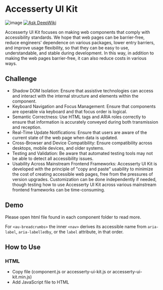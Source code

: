# Accesserty UI Kit

![image](https://badgen.net/badge/license/MIT/orange) [![Ask DeepWiki](https://deepwiki.com/badge.svg)](https://deepwiki.com/Accesserty/UI-Kit)  
  
Accesserty UI Kit focuses on making web components that comply with accessibility standards. We hope that web pages can be barrier-free, reduce engineers' dependence on various packages, lower entry barriers, and improve usage flexibility, so that they can be easy to use, understandable, and stable during development. In this way, in addition to making the web pages barrier-free, it can also reduce costs in various ways.  


## Challenge
  
- Shadow DOM Isolation: Ensure that assistive technologies can access and interact with the internal structure and elements within the component.  
- Keyboard Navigation and Focus Management: Ensure that components are operable via keyboard and that focus order is logical.  
- Semantic Correctness: Use HTML tags and ARIA roles correctly to ensure that information is accurately conveyed during both transmission and reception.  
- Real-Time Update Notifications: Ensure that users are aware of the current state of the web page when data is updated.  
- Cross-Browser and Device Compatibility: Ensure compatibility across desktops, mobile devices, and older systems.  
- Testing and Validation: Be aware that automated testing tools may not be able to detect all accessibility issues.  
- Usability Across Mainstream Frontend Frameworks: Accesserty UI Kit is developed with the principle of "copy and paste" usability to minimize the cost of creating accessible web pages, free from the pressures of version upgrades. Customization can be done independently if needed, though testing how to use Accesserty UI Kit across various mainstream frontend frameworks can be time-consuming.  


## Demo

Please open html file found in each component folder to read more.

For `<au-breadcrumbs>` the inner `<nav>` derives its accessible name from
`aria-label`, `aria-labelledby`, or the `label` attribute, in that order.


## How to Use   

### HTML  

- Copy file (component.js or accesserty-ui-kit.js or accesserty-ui-kit.min.js)     
- Add JavaScript file to HTML <script src="accesserty-ui-kit.min.js" defer>    
- Using <au-*> tag  
- Add CSS files  

### Nuxt    
  
- Copy file accesserty-ui-kit.min.js, move to public/vendors    
- Create plugins/accesserty.client.ts file    
```js  
import { defineNuxtPlugin } from '#app'    
  
export default defineNuxtPlugin(() => {    
  if (process.client) {    
    const s = document.createElement('script')    
    s.src   = '/vendors/accesserty-ui-kit.min.js'    
    s.defer = true    
    document.head.appendChild(s)    
  }  
})  
```  
- Setting nuxt.config.ts    
```js  
export default defineNuxtConfig({  
  vue: {  
    compilerOptions: {  
      isCustomElement: tag => tag.startsWith('au-')  
    }  
  },  
  
  plugins: [  
    { src: '~/plugins/accesserty.client.ts', mode: 'client' },  
  ]  
})  
```  
- Using <au-*> webcomponent in <client-only>  
- Add CSS Files  

### CSS  

CSS Cascade Layers, CSS Variables, CSS Nested and oklch color  

- au-style  
-- basic-variables (Basic CSS Variables)  
-- components (Native HTML Element Style)  
-- tokens-variables (Theme CSS Variables)  

## Developer  

Please use Node.js version 20 or higher.  

### Unit Test  

We use [@web/test-runner](https://modern-web.dev/docs/test-runner/overview/) for component testing.
Run `npm ci` and `npm run test` to test.  
All test files in test folder.

### Build  

We use [vite](https://vitejs.dev/guide/) to bundle all components into a single file, resulting in two outputs: Accesserty UI Kit.js and Accesserty UI Kit.min.js. This process involves using Rollup for the integration.
run `npm run build`
